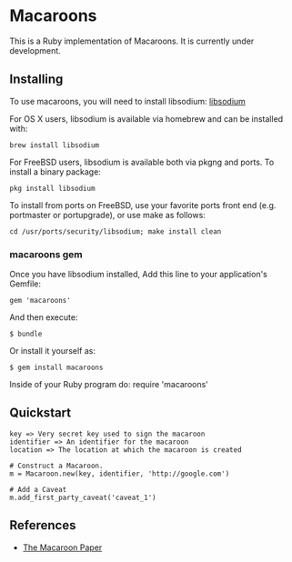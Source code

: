# Macaroons

This is a Ruby implementation of Macaroons. It is currently under development.

## Installing

To use macaroons, you will need to install libsodium:
[libsodium](https://github.com/jedisct1/libsodium)

For OS X users, libsodium is available via homebrew and can be installed with:

    brew install libsodium

For FreeBSD users, libsodium is available both via pkgng and ports. To install a binary package:

    pkg install libsodium

To install from ports on FreeBSD, use your favorite ports front end (e.g. portmaster or portupgrade), or use make as follows:

    cd /usr/ports/security/libsodium; make install clean

### macaroons gem

Once you have libsodium installed, Add this line to your application's Gemfile:

    gem 'macaroons'

And then execute:

    $ bundle

Or install it yourself as:

    $ gem install macaroons

Inside of your Ruby program do:
    require 'macaroons'

## Quickstart

    key => Very secret key used to sign the macaroon
    identifier => An identifier for the macaroon
    location => The location at which the macaroon is created

    # Construct a Macaroon.
    m = Macaroon.new(key, identifier, 'http://google.com')

    # Add a Caveat
    m.add_first_party_caveat('caveat_1')

## References

- [The Macaroon Paper](http://research.google.com/pubs/pub41892.html)

